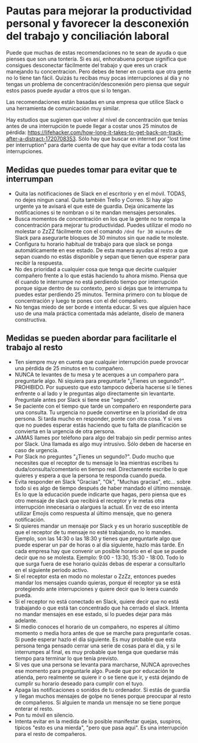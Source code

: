 # Pautas para mejorar la productividad personal y favorecer la desconexión del trabajo y conciliación laboral

Puede que muchas de estas recomendaciones no te sean de ayuda o que pienses que son una tontería. Si es así, enhorabuena porque significa que consigues desconectar fácilmente del trabajo 
y que eres un crack manejando tu concentracion. Pero debes de tener en cuenta que otra gente no lo tiene tan fácil. 
Quizás tu recibas muy pocas interrupciones al día y no tengas un problema de concentración/desconexión pero piensa que seguir estos pasos puede ayudar a otros que si lo tengan.

Las recomendaciones están basadas en una empresa que utilice Slack o una herramienta de comunicación muy similar.

Hay estudios que sugieren que volver al nivel de concentración que tenías antes de una interrupción te puede llegar a costar unos 25 minutos de pérdida: 
https://lifehacker.com/how-long-it-takes-to-get-back-on-track-after-a-distract-1720708353. 
Sólo hay que buscar en internet por "lost time per interruption" para darte cuenta de que hay que evitar a toda costa las interrupciones.

## Medidas que puedes tomar para evitar que te interrumpan

- Quita las notificaciones de Slack en el escritorio y en el móvil. TODAS, no dejes ningun canal. Quita también Trello y Correo. Si hay algo urgente ya te avisará el que esté de guardia. Deja únicamente las notificaciones si te nombran o si te mandan mensajes personales.
- Busca momentos de concentración en los que la gente no te rompa la concentración para mejorar tu productividad. Puedes utilizar el modo no molestar o ZzZZ fácilmente con el comando `/dnd for 30 minutes` de Slack para asegurarte bloques
de 30 minutos sin que nadie te moleste.
- Configura tu horario habitual de trabajo para que slack se ponga automáticamente en ese estado. De esta manera ayudas al resto a que sepan cuando no estás disponible y sepan que tienen que esperar para recibir la respuesta.
- No des prioridad a cualquier cosa que tenga que decirte cualquier compañero frente a lo que estás haciendo tu ahora mismo. Piensa que él cuando te interrumpe no está perdiendo tiempo por interrupción porque sigue dentro de su contexto, 
pero si dejas que te interrumpa tu puedes estar perdiendo 25 minutos. Termina primero con tu bloque de concentración y luego te pones con el del compañero.
- No tengas miedo de ser borde e intenta educar. Si ves que alguien hace uso de una mala práctica comentada más adelante, díselo de manera constructiva.

## Medidas se pueden abordar para facilitarle el trabajo al resto

- Ten siempre muy en cuenta que cualquier interrupción puede provocar una pérdida de 25 minutos en tu compañero.
- NUNCA te levantes de tu mesa y te acerques a un compañero para preguntarle algo. Ni siquiera para preguntarle "¿Tienes un segundo?". PROHIBIDO. 
Por supuesto que esto tampoco debería hacerse si le tienes enfrente o al lado y le preguntas algo directamente sin levantarte. Preguntale antes por Slack si tiene ese "segundo".
- Se paciente con el tiempo que tarde un compañero en responderte para una consulta. Tu urgencia no puede convertirse en la prioridad de otra persona. Si tarda mucho en responder, 
ponte con otra cosa. Y si ves que no puedes esperar estás haciendo que tu falta de planificación se convierta en la urgencia de otra persona. 
- JAMAS llames por teléfono para algo del trabajo sin pedir permiso antes por Slack. Una llamada es algo muy intrusivo. Sólo deben de hacerse en caso de urgencia.
- Por Slack no preguntes "¿Tienes un segundo?". Dudo mucho que necesites que el receptor de tu mensaje lo lea mientras escribes tu duda/consulta/comentario en tiempo real. 
Directamente escribe lo que quieres y espera a que la persona te responda cuando pueda.
- Evita responder en Slack "Gracias", "Ok", "Muchas gracias", etc... sobre todo si es algo de tiempo después de haber mandado el último mensaje. Es lo que la educación puede indicarte que hagas, pero piensa que es otro mensaje de slack que recibirá el receptor y le metas otra interrupción innecesaria o alargues la actual. En vez de eso intenta utilizar Emojis como respuesta al último mensaje, que no genera notificación.
- Si quieres mandar un mensaje por Slack y es un horario susceptible de que el receptor de tu mensaje no esté trabajando, no lo mandes. Ejemplo, son las 14:30 o las 18:30 
y tienes que preguntarle algo que puede esperar un par de horas o al día siguiente, hazlo más tarde. 
En cada empresa hay que convenir un posible horario en el que se puede decir que no se molesta. Ejemplo: 9:00 - 13:30, 15:30 - 18:00. Todo lo que surga fuera de ese horario quizás debas de esperar a consultarlo en el siguiente periodo activo.
- Si el receptor esta en modo no molestar o ZzZz, entonces puedes mandar los mensajes cuando quieras, porque él receptor ya se está protegiendo ante interrupciones y quiere decir que lo leera cuando pueda.
- Si el receptor no está conectado en Slack, quiere decir que no está trabajando o que está tan concentrado que ha cerrado el slack. Intenta no mandar mensajes en ese estado, si lo puedes dejar para más adelante.
- Si medio conoces el horario de un compañero, no esperes al último momento o media hora antes de que se marche para preguntarle cosas. Si puede esperar hazlo el día siguiente. 
Es muy probable que esta persona tenga pensado cerrar una serie de cosas para el día, y si le interrumpes al final, es muy probable que tenga que quedarse más tiempo para terminar lo que tenía previsto.
- Si ves que una persona se levanta para marcharse, NUNCA aproveches ese momento para preguntarle algo. Puede que por educación te atienda, pero realmente se quiere ir o se tiene que ir, y está dejando de cumplir su horario deseado para cumplir con el tuyo.
- Apaga las notificaciones o sonidos de tu ordenador. Si estás de guardia y llegan muchos mensajes de golpe no tienes porque preocupar al resto de compañeros. Si alguien te manda un mensaje no se tiene porque enterar el resto.
- Pon tu móvil en silencio.
- Intenta evitar en la medida de lo posible manifestar quejas, suspiros, típicos "esto es una mierda", "pero que pasa aqui". Es una interrupción para el resto de compañeros.
